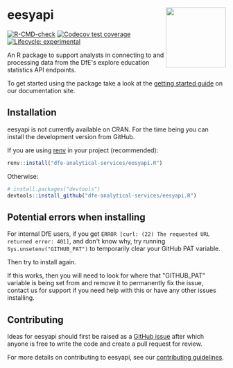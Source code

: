 # eesyapi <a href="http://dfe-analytical-services.github.io/eesyapi/"><img src="man/figures/logo.png" align="right" height="138" /></a>

<!-- badges: start -->

[![R-CMD-check](https://github.com/dfe-analytical-services/eesyapi/actions/workflows/R-CMD-check.yaml/badge.svg)](https://github.com/dfe-analytical-services/eesyapi/actions/workflows/R-CMD-check.yaml)
[![Codecov test coverage](https://codecov.io/gh/dfe-analytical-services/eesyapi/branch/main/graph/badge.svg)](https://app.codecov.io/gh/dfe-analytical-services/eesyapi?branch=main)
[![Lifecycle: experimental](https://img.shields.io/badge/lifecycle-experimental-orange.svg)](https://lifecycle.r-lib.org/articles/stages.html#experimental)

<!-- badges: end -->

An R package to support analysts in connecting to and processing data from the DfE's explore education statistics API endpoints.

To get started using the package take a look at the [getting started guide](https://dfe-analytical-services.github.io/eesyapi.R/articles/eesyapi.html) on our documentation site.

## Installation

eesyapi is not currently available on CRAN. For the time being you can
install the development version from GitHub.

If you are using
[renv](https://rstudio.github.io/renv/articles/renv.html) in your
project (recommended):

```r
renv::install("dfe-analytical-services/eesyapi.R")
```

Otherwise:

```r
# install.packages("devtools")
devtools::install_github("dfe-analytical-services/eesyapi.R")
```

## Potential errors when installing

For internal DfE users, if you get `ERROR [curl: (22) The requested URL returned error: 401]`,
and don't know why, try running `Sys.unsetenv("GITHUB_PAT")` to temporarily clear your
GitHub PAT variable.

Then try to install again.

If this works, then you will need to look for where that "GITHUB_PAT" variable
is being set from and remove it to permanently fix the issue, contact us for
support if you need help with this or have any other issues installing.

## Contributing

Ideas for eesyapi should first be raised as a [GitHub
issue](https://github.com/dfe-analytical-services/eesyapi.R/issues) after which
anyone is free to write the code and create a pull request for review.

For more details on contributing to eesyapi, see our [contributing
guidelines](https://github.com/dfe-analytical-services/eesyapi.R/blob/main/.github/CONTRIBUTING.md).
